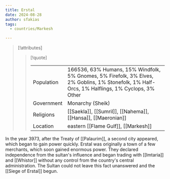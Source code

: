 ```yaml
---
title: Erstal
date: 2024-08-28
author: sfakias
tags:
  - countries/Markesh

---
```

> [!attributes]
> 
> > [!quote]
> >
> > | | |
> > | --- | --- |
> > | Population | 166536, 63% Humans, 15% Windfolk, 5% Gnomes, 5% Firefolk, 3% Elves, 2% Goblins, 1% Stonefolk, 1% Half-Orcs, 1% Halflings, 1% Cyclops, 3% Other |
> > | Government | Monarchy (Sheik) |
> > | Religions | [[Saekla]], [[Sumril]], [[Nahema]], [[Hansa]], [[Maeronian]] |
> > | Location | eastern [[Flame Gulf]], [[Markesh]] |

In the year 3973, after the Treaty of [[Palaurim]], a second city appeared, which began to gain power quickly. Erstal was originally a town of a few merchants, which soon gained enormous power. They declared independence from the sultan's influence and began trading with [[Imtaria]] and [[Whistor]] without any control from the country's central administration. The Sultan could not leave this fact unanswered and the [[Siege of Erstal]] begun.